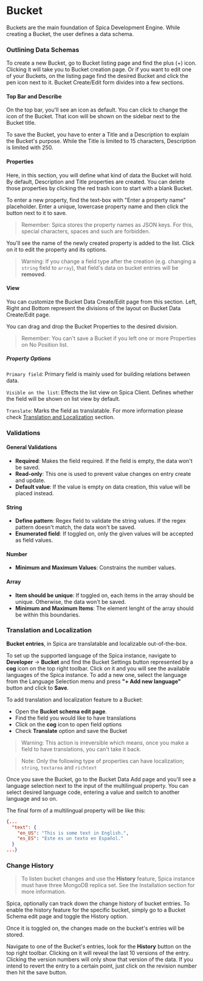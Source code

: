 # Bucket

Buckets are the main foundation of Spica Development Engine. While creating a Bucket, the user defines a data schema.

### Outlining Data Schemas

To create a new Bucket, go to Bucket listing page and find the plus (+) icon. Clicking it will take you to Bucket creation page. Or if you want to edit one of your Buckets, on the listing page find the desired Bucket and click the pen icon next to it.
Bucket Create/Edit form divides into a few sections.

#### Top Bar and Describe

On the top bar, you'll see an icon as default. You can click to change the icon of the Bucket. That icon will be shown on the sidebar next to the Bucket title.

To save the Bucket, you have to enter a Title and a Description to explain the Bucket's purpose. While the Title is limited to 15 characters, Description is limited with 250.

#### Properties

Here, in this section, you will define what kind of data the Bucket will hold. By default, Description and Title properties are created. You can delete those properties by clicking the red trash icon to start with a blank Bucket.

To enter a new property, find the text-box with "Enter a property name" placeholder. Enter a unique, lowercase property name and then click the button next to it to save.

> Remember: Spica stores the property names as JSON keys. For this, special characters, spaces and such are forbidden.

You'll see the name of the newly created property is added to the list. Click on it to edit the property and its options.

> Warning: If you change a field type after the creation (e.g. changing a `string` field to `array`), that field's data on bucket entries will be **removed**.

#### View

You can customize the Bucket Data Create/Edit page from this section. Left, Right and Bottom represent the divisions of the layout on Bucket Data Create/Edit page.

You can drag and drop the Bucket Properties to the desired division.

> Remember: You can't save a Bucket if you left one or more Properties on No Position list.

##### Property Options

`Primary field`: Primary field is mainly used for building relations between data.

`Visible on the list`: Effects the list view on Spica Client. Defines whether the field will be shown on list view by default.

`Translate`: Marks the field as translatable. For more information please check [Translation and Localization](###translation-and-localization) section.

### Validations

#### General Validations

- **Required**: Makes the field required. If the field is empty, the data won't be saved.
- **Read-only**: This one is used to prevent value changes on entry create and update.
- **Default value**: If the value is empty on data creation, this value will be placed instead. 

#### String

- **Define pattern**: Regex field to validate the string values. If the regex pattern doesn't match, the data won't be saved.
- **Enumerated field**: If toggled on, only the given values will be accepted as field values. 

#### Number

- **Minimum and Maximum Values**: Constrains the number values. 

#### Array

- **Item should be unique**: If toggled on, each items in the array should be unique. Otherwise, the data won't be saved.
- **Minimum and Maximum Items**: The element lenght of the array should be within this boundaries. 

### Translation and Localization

**Bucket entries**, in Spica are translatable and localizable out-of-the-box.

To set up the supported language of the Spica instance, navigate to **Developer** -> **Bucket** and find the Bucket Settings button represented by a **cog** icon on the top right toolbar. Click on it and you will see the available languages of the Spica instance. To add a new one, select the language from the Language Selection menu and press **"+ Add new language"** button and click to **Save**.

To add translation and localization feature to a Bucket:

- Open the **Bucket schema edit page**.
- Find the field you would like to have translations
- Click on the **cog** icon to open field options
- Check **Translate** option and save the Bucket

> Warning: This action is irreversible which means, once you make a field to have translations, you can't take it back.

> Note: Only the following type of properties can have localization; `string`, `textarea` and `richtext`

Once you save the Bucket, go to the Bucket Data Add page and you'll see a language selection next to the input of the multilingual property. You can select desired language code, entering a value and switch to another language and so on.

The final form of a multilingual property will be like this:

```json
{...
  "text": {
    "en_US": "This is some text in English.",
    "es_ES": "Este es un texto en Español."
  }
...}
```

### Change History

> To listen bucket changes and use the **History** feature, Spica instance must have three MongoDB replica set. See the Installation section for more information.

Spica, optionally can track down the change history of bucket entries. To enable the history feature for the specific bucket, simply go to a Bucket Schema edit page and toggle the History option.

Once it is toggled on, the changes made on the bucket's entries will be stored.

Navigate to one of the Bucket's entries, look for the **History** button on the top right toolbar. Clicking on it will reveal the last 10 versions of the entry. Clicking the version numbers will only show that version of the data. If you intend to revert the entry to a certain point, just click on the revision number then hit the save button.
